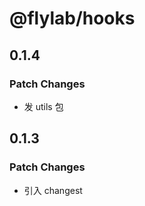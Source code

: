 # @flylab/hooks

## 0.1.4

### Patch Changes

- 发 utils 包

## 0.1.3

### Patch Changes

- 引入 changest
